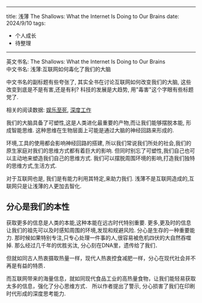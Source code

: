 
---
title: 浅薄 The Shallows: What the Internet Is Doing to Our Brains
date: 2024/9/10
tags:
 - 个人成长
 - 待整理
---

英文书名: The Shallows: What the Internet Is Doing to Our Brains  
中文书名: 浅薄:互联网如何毒化了我们的大脑

中文书名的副标题有些夸张了, 其实全书在讨论互联网如何改变我们的大脑, 这些改变到底是不是有害,还是有利?
科技的发展是大趋势, 用"毒害"这个字眼有些标题党了.

相关的阅读数据: [娱乐至死](), [深度工作]()

我们的大脑具备了可塑性,这是人类进化最重要的产物,而让我们能够摆脱本能, 形成智能思维.
这种思维在生物层面上可能是通过大脑的神经回路来形成的.

环境,工具的使用都会影响神经回路的搭建, 所以我们常说我们所处的社会,我们的原生家庭对我们的思维方式都有着巨大的影响. 但同时别忘了可塑性,我们自己也可以主动地来塑造我们自己的思维方式. 我们可以摆脱周围环境的影响,打造我们独特的思维方式,生活方式.

对于互联网也是, 我们是有能力利用其特定,来助力我们. 浅薄不是互联网造成的,互联网只是让浅薄的人更加去智化.


## 分心是我们的本性
获取更多的信息是人类的本能,这种本能在远古时代特别重要. 更多,更及时的信息让我们的祖先可以及时感知周围的环境,发现和规避风险. 分心是生存的一种重要能力. 那时候如果特别专注,只专心处理一件事的人,很容易被危机四伏的大自然吞噬掉.
那么经过几千年的优胜劣汰, 分心刻在DNA里，遗传给了我们．

但就如同古人热衷摄取热量一样，现代人热衷控食减肥一样，分心在现代社会并不再是有益的特质．

而互联网带来的海量信息，就如同现代食品工业的高热量食物，让我们能轻易获取太多的信息，强化了分心思维方式．
所以作者提出了警示, 分心损害了我们在印刷时代形成的深度思考能力.








